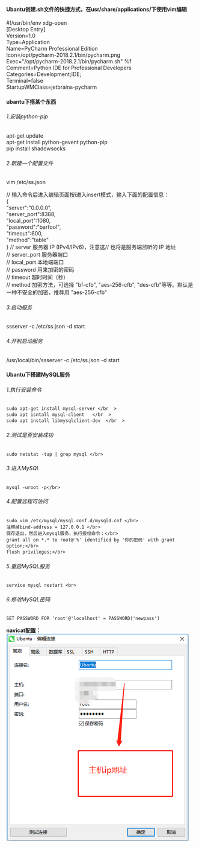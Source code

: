 ####  Ubantu创建.sh文件的快捷方式，在usr/share/applications/下使用vim编辑 ####
#!/usr/bin/env xdg-open  </br  >
[Desktop Entry]    </br  >
Version=1.0   </br  >
Type=Application   </br  >
Name=PyCharm Professional Edition    </br  >
Icon=/opt/pycharm-2018.2.1/bin/pycharm.png   </br  >
Exec="/opt/pycharm-2018.2.1/bin/pycharm.sh" %f    </br  >
Comment=Python IDE for Professional Developers    </br  >
Categories=Development;IDE;    </br  >
Terminal=false      </br  >
StartupWMClass=jetbrains-pycharm    </br  >

#### ubantu下搭某个东西 ####
###### 1.安装python-pip ######
   apt-get update  </br   >
   apt-get install python-gevent python-pip </br  >
   pip install shadowsocks</br   >
###### 2.新建一个配置文件 ###### 
   vim /etc/ss.json</br   >

// 输入命令后进入编辑页面按i进入insert模式，输入下面的配置信息：</br   >
{</br   >
    "server":"0.0.0.0", </br   >
    "server_port":8388,  </br   >
    "local_port":1080,   </br   >
    "password":"barfoo!",   </br   >
    "timeout":600,   </br   >
    "method":"table"  </br   >
}
// server          服务器 IP (IPv4/IPv6)，注意这// 也将是服务端监听的 IP 地址  </br   >
// server_port     服务器端口  </br   >
// local_port      本地端端口  </br   >
// password        用来加密的密码  </br   >
// timeout         超时时间（秒）  </br   >
// method          加密方法，可选择 "bf-cfb", "aes-256-cfb", "des-cfb"等等。默认是一种不安全的加密，推荐用 "aes-256-cfb"  </br   >
###### 3.启动服务 ###### 
   ssserver -c /etc/ss.json -d start</br  >
###### 4.开机启动服务 ###### 
   /usr/local/bin/ssserver -c /etc/ss.json -d start</br  >

#### Ubantu下搭建MySQL服务 ####
###### 1.执行安装命令 ######
    sudo apt-get install mysql-server </br  >
    sudo apt isntall mysql-client   </br  >
    sudo apt install libmysqlclient-dev  </br  >

###### 2.测试是否安装成功 ######
    sudo netstat -tap | grep mysql </br>
###### 3.进入MySQL ###### 
    mysql -uroot -p</br>
###### 4.配置远程可访问 ###### 
    sudo vim /etc/mysql/mysql.conf.d/mysqld.cnf </br>
    注释掉bind-address = 127.0.0.1 </br>
    保存退出，然后进入mysql服务，执行授权命令：</br>
    grant all on *.* to root@'%' identified by '你的密码' with grant option;</br>
    flush privileges;</br>
 ###### 5.重启MySQL服务 ###### 
    service mysql restart <br>
 ###### 6.修改MySQL密码 ######
    SET PASSWORD FOR 'root'@'localhost' = PASSWORD('newpass')
 **navicat配置：**  
 ![xxxx](Tpython3/11.png)
    
